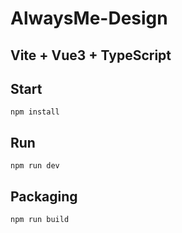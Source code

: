 # AlwaysMe-Design

## Vite + Vue3 + TypeScript

## Start
`npm install`

## Run
`npm run dev`

## Packaging
`npm run build`